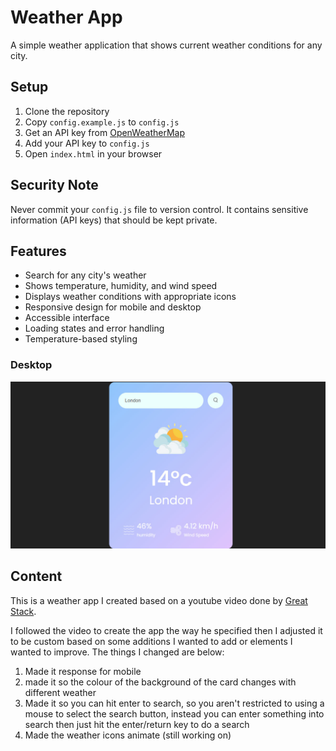 # Weather App

A simple weather application that shows current weather conditions for any city.

## Setup

1. Clone the repository
2. Copy `config.example.js` to `config.js`
3. Get an API key from [OpenWeatherMap](https://openweathermap.org/api)
4. Add your API key to `config.js`
5. Open `index.html` in your browser

## Security Note

Never commit your `config.js` file to version control. It contains sensitive information (API keys) that should be kept private.

## Features

- Search for any city's weather
- Shows temperature, humidity, and wind speed
- Displays weather conditions with appropriate icons
- Responsive design for mobile and desktop
- Accessible interface
- Loading states and error handling
- Temperature-based styling

### Desktop

![screenshot to come](./images/preview-screenshot.jpg)

## Content

This is a weather app I created based on a youtube video done by [Great Stack](https://youtu.be/MIYQR-Ybrn4?si=6XPuY90kgZgcvm8O).

I followed the video to create the app the way he specified then I adjusted it to be custom based on some additions I wanted to add or elements I wanted to improve. The things I changed are below:

1. Made it response for mobile
2. made it so the colour of the background of the card changes with different weather
3. Made it so you can hit enter to search, so you aren't restricted to using a mouse to select the search button, instead you can enter something into search then just hit the enter/return key to do a search
4. Made the weather icons animate (still working on)
